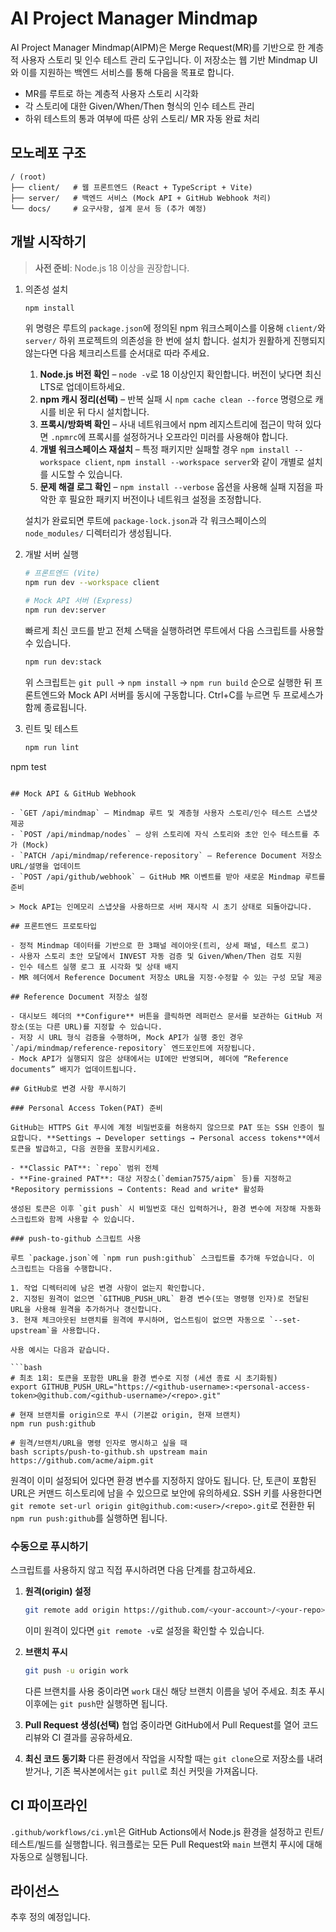 # AI Project Manager Mindmap

AI Project Manager Mindmap(AIPM)은 Merge Request(MR)를 기반으로 한 계층적 사용자 스토리 및 인수 테스트 관리 도구입니다. 이 저장소는 웹 기반 Mindmap UI와 이를 지원하는 백엔드 서비스를 통해 다음을 목표로 합니다.

- MR를 루트로 하는 계층적 사용자 스토리 시각화
- 각 스토리에 대한 Given/When/Then 형식의 인수 테스트 관리
- 하위 테스트의 통과 여부에 따른 상위 스토리/ MR 자동 완료 처리

## 모노레포 구조

```
/ (root)
├── client/   # 웹 프론트엔드 (React + TypeScript + Vite)
├── server/   # 백엔드 서비스 (Mock API + GitHub Webhook 처리)
└── docs/     # 요구사항, 설계 문서 등 (추가 예정)
```

## 개발 시작하기

> **사전 준비**: Node.js 18 이상을 권장합니다.

1. 의존성 설치

   ```bash
   npm install
   ```

   위 명령은 루트의 `package.json`에 정의된 npm 워크스페이스를 이용해 `client/`와 `server/` 하위 프로젝트의 의존성을 한 번에 설치
   합니다. 설치가 원활하게 진행되지 않는다면 다음 체크리스트를 순서대로 따라 주세요.

   1. **Node.js 버전 확인** – `node -v`로 18 이상인지 확인합니다. 버전이 낮다면 최신 LTS로 업데이트하세요.
   2. **npm 캐시 정리(선택)** – 반복 실패 시 `npm cache clean --force` 명령으로 캐시를 비운 뒤 다시 설치합니다.
   3. **프록시/방화벽 확인** – 사내 네트워크에서 npm 레지스트리에 접근이 막혀 있다면 `.npmrc`에 프록시를 설정하거나 오프라인
      미러를 사용해야 합니다.
   4. **개별 워크스페이스 재설치** – 특정 패키지만 실패할 경우 `npm install --workspace client`, `npm install --workspace server`와 같이
      개별로 설치를 시도할 수 있습니다.
   5. **문제 해결 로그 확인** – `npm install --verbose` 옵션을 사용해 실패 지점을 파악한 후 필요한 패키지 버전이나 네트워크 설정을
      조정합니다.

   설치가 완료되면 루트에 `package-lock.json`과 각 워크스페이스의 `node_modules/` 디렉터리가 생성됩니다.

2. 개발 서버 실행

   ```bash
   # 프론트엔드 (Vite)
   npm run dev --workspace client

   # Mock API 서버 (Express)
   npm run dev:server
   ```

   빠르게 최신 코드를 받고 전체 스택을 실행하려면 루트에서 다음 스크립트를 사용할 수 있습니다.

   ```bash
   npm run dev:stack
   ```

   위 스크립트는 `git pull` → `npm install` → `npm run build` 순으로 실행한 뒤 프론트엔드와 Mock API 서버를 동시에 구동합니다. Ctrl+C를 누르면 두 프로세스가 함께 종료됩니다.

3. 린트 및 테스트

   ```bash
   npm run lint
npm test
   ```

## Mock API & GitHub Webhook

- `GET /api/mindmap` – Mindmap 루트 및 계층형 사용자 스토리/인수 테스트 스냅샷 제공
- `POST /api/mindmap/nodes` – 상위 스토리에 자식 스토리와 초안 인수 테스트를 추가 (Mock)
- `PATCH /api/mindmap/reference-repository` – Reference Document 저장소 URL/설명을 업데이트
- `POST /api/github/webhook` – GitHub MR 이벤트를 받아 새로운 Mindmap 루트를 준비

> Mock API는 인메모리 스냅샷을 사용하므로 서버 재시작 시 초기 상태로 되돌아갑니다.

## 프론트엔드 프로토타입

- 정적 Mindmap 데이터를 기반으로 한 3패널 레이아웃(트리, 상세 패널, 테스트 로그)
- 사용자 스토리 초안 모달에서 INVEST 자동 검증 및 Given/When/Then 검토 지원
- 인수 테스트 실행 로그 표 시각화 및 상태 배지
- MR 헤더에서 Reference Document 저장소 URL을 지정·수정할 수 있는 구성 모달 제공

## Reference Document 저장소 설정

- 대시보드 헤더의 **Configure** 버튼을 클릭하면 레퍼런스 문서를 보관하는 GitHub 저장소(또는 다른 URL)를 지정할 수 있습니다.
- 저장 시 URL 형식 검증을 수행하며, Mock API가 실행 중인 경우 `/api/mindmap/reference-repository` 엔드포인트에 저장됩니다.
- Mock API가 실행되지 않은 상태에서는 UI에만 반영되며, 헤더에 “Reference documents” 배지가 업데이트됩니다.

## GitHub로 변경 사항 푸시하기

### Personal Access Token(PAT) 준비

GitHub는 HTTPS Git 푸시에 계정 비밀번호를 허용하지 않으므로 PAT 또는 SSH 인증이 필요합니다. **Settings → Developer settings → Personal access tokens**에서 토큰을 발급하고, 다음 권한을 포함시키세요.

- **Classic PAT**: `repo` 범위 전체
- **Fine-grained PAT**: 대상 저장소(`demian7575/aipm` 등)를 지정하고 *Repository permissions → Contents: Read and write* 활성화

생성된 토큰은 이후 `git push` 시 비밀번호 대신 입력하거나, 환경 변수에 저장해 자동화 스크립트와 함께 사용할 수 있습니다.

### push-to-github 스크립트 사용

루트 `package.json`에 `npm run push:github` 스크립트를 추가해 두었습니다. 이 스크립트는 다음을 수행합니다.

1. 작업 디렉터리에 남은 변경 사항이 없는지 확인합니다.
2. 지정된 원격이 없으면 `GITHUB_PUSH_URL` 환경 변수(또는 명령행 인자)로 전달된 URL을 사용해 원격을 추가하거나 갱신합니다.
3. 현재 체크아웃된 브랜치를 원격에 푸시하며, 업스트림이 없으면 자동으로 `--set-upstream`을 사용합니다.

사용 예시는 다음과 같습니다.

```bash
# 최초 1회: 토큰을 포함한 URL을 환경 변수로 지정 (세션 종료 시 초기화됨)
export GITHUB_PUSH_URL="https://<github-username>:<personal-access-token>@github.com/<github-username>/<repo>.git"

# 현재 브랜치를 origin으로 푸시 (기본값 origin, 현재 브랜치)
npm run push:github

# 원격/브랜치/URL을 명령 인자로 명시하고 싶을 때
bash scripts/push-to-github.sh upstream main https://github.com/acme/aipm.git
```

원격이 이미 설정되어 있다면 환경 변수를 지정하지 않아도 됩니다. 단, 토큰이 포함된 URL은 커맨드 히스토리에 남을 수 있으므로 보안에 유의하세요. SSH 키를 사용한다면 `git remote set-url origin git@github.com:<user>/<repo>.git`로 전환한 뒤 `npm run push:github`를 실행하면 됩니다.

### 수동으로 푸시하기

스크립트를 사용하지 않고 직접 푸시하려면 다음 단계를 참고하세요.

1. **원격(origin) 설정**
   ```bash
   git remote add origin https://github.com/<your-account>/<your-repo>.git
   ```
   이미 원격이 있다면 `git remote -v`로 설정을 확인할 수 있습니다.

2. **브랜치 푸시**
   ```bash
   git push -u origin work
   ```
   다른 브랜치를 사용 중이라면 `work` 대신 해당 브랜치 이름을 넣어 주세요. 최초 푸시 이후에는 `git push`만 실행하면 됩니다.

3. **Pull Request 생성(선택)**
   협업 중이라면 GitHub에서 Pull Request를 열어 코드 리뷰와 CI 결과를 공유하세요.

4. **최신 코드 동기화**
   다른 환경에서 작업을 시작할 때는 `git clone`으로 저장소를 내려받거나, 기존 복사본에서는 `git pull`로 최신 커밋을 가져옵니다.

## CI 파이프라인

`.github/workflows/ci.yml`은 GitHub Actions에서 Node.js 환경을 설정하고 린트/테스트/빌드를 실행합니다. 워크플로는 모든 Pull Request와 `main` 브랜치 푸시에 대해 자동으로 실행됩니다.

## 라이선스

추후 정의 예정입니다.
